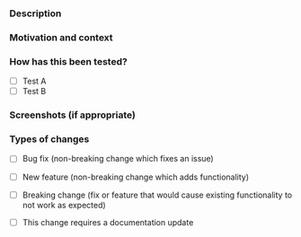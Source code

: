 <!--- Provide a general summary of your changes in the Title above -->

### Description
<!--- Describe your changes in detail -->

### Motivation and context
<!--- Why is this change required? What problem does it solve? -->
<!--- If it fixes an open issue, please link to the issue here. -->

### How has this been tested?
<!--- Please describe in detail how you tested your changes. -->
<!--- Include details of your testing environment, tests ran to see how -->
<!--- your change affects other areas of the code, etc. -->

- [ ] Test A
- [ ] Test B

### Screenshots (if appropriate)

### Types of changes
<!--- What types of changes does your code introduce? Put an `x` in all the boxes that apply: -->

- [ ] Bug fix (non-breaking change which fixes an issue)
- [ ] New feature (non-breaking change which adds functionality)
- [ ] Breaking change (fix or feature that would cause existing functionality to not work as expected)
- [ ] This change requires a documentation update

